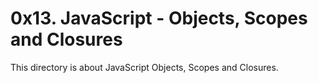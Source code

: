 # 0x13. JavaScript - Objects, Scopes and Closures

This directory is about JavaScript Objects, Scopes and Closures.
